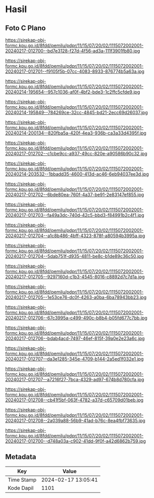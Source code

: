 # Hasil

## Foto C Plano

https://sirekap-obj-formc.kpu.go.id/8fdd/pemilu/pdpr/11/15/07/20/02/1115072002001-20240217-012700--bd7e3128-f27d-4f56-ad3a-111f3901fb80.jpg

https://sirekap-obj-formc.kpu.go.id/8fdd/pemilu/pdpr/11/15/07/20/02/1115072002001-20240217-012701--f9105f5b-07cc-4083-8933-876774b5a63a.jpg

https://sirekap-obj-formc.kpu.go.id/8fdd/pemilu/pdpr/11/15/07/20/02/1115072002001-20240214-195654--957c1036-af0f-4bf2-bde3-1c2ffc5cfde9.jpg

https://sirekap-obj-formc.kpu.go.id/8fdd/pemilu/pdpr/11/15/07/20/02/1115072002001-20240214-195849--784269ce-32cc-4845-bd21-2ecc69d26037.jpg

https://sirekap-obj-formc.kpu.go.id/8fdd/pemilu/pdpr/11/15/07/20/02/1115072002001-20240214-200134--820fba5a-420f-4ea3-936b-ca3a33d4395f.jpg

https://sirekap-obj-formc.kpu.go.id/8fdd/pemilu/pdpr/11/15/07/20/02/1115072002001-20240217-012702--c1cbe9cc-a937-49cc-820e-a90586b90c32.jpg

https://sirekap-obj-formc.kpu.go.id/8fdd/pemilu/pdpr/11/15/07/20/02/1115072002001-20240214-203532--1bbadd35-4600-413d-ac46-6eb94037ee3d.jpg

https://sirekap-obj-formc.kpu.go.id/8fdd/pemilu/pdpr/11/15/07/20/02/1115072002001-20240217-012702--6bde80ea-760f-4a37-be91-2e83147ef855.jpg

https://sirekap-obj-formc.kpu.go.id/8fdd/pemilu/pdpr/11/15/07/20/02/1115072002001-20240217-012703--fa49a3dc-740d-42c5-bbd3-f84991b2c4f1.jpg

https://sirekap-obj-formc.kpu.go.id/8fdd/pemilu/pdpr/11/15/07/20/02/1115072002001-20240217-012704--a1c8b486-4bff-4323-878f-a80594b3995a.jpg

https://sirekap-obj-formc.kpu.go.id/8fdd/pemilu/pdpr/11/15/07/20/02/1115072002001-20240217-012704--5dab751f-d935-4811-be8c-b1de89c36c50.jpg

https://sirekap-obj-formc.kpu.go.id/8fdd/pemilu/pdpr/11/15/07/20/02/1115072002001-20240217-012705--9297160d-c1b3-4545-8016-c8892d7c7d1a.jpg

https://sirekap-obj-formc.kpu.go.id/8fdd/pemilu/pdpr/11/15/07/20/02/1115072002001-20240217-012705--1e53ce76-dc0f-4263-a0ba-6ba78943bb23.jpg

https://sirekap-obj-formc.kpu.go.id/8fdd/pemilu/pdpr/11/15/07/20/02/1115072002001-20240217-012706--67c3995a-c499-490c-b8b4-b05fd677c7bb.jpg

https://sirekap-obj-formc.kpu.go.id/8fdd/pemilu/pdpr/11/15/07/20/02/1115072002001-20240217-012706--bdab4acd-7497-46ef-815f-39a0e2e23a6c.jpg

https://sirekap-obj-formc.kpu.go.id/8fdd/pemilu/pdpr/11/15/07/20/02/1115072002001-20240217-012707--da3e1285-345e-4709-b144-2a5ed1f032e1.jpg

https://sirekap-obj-formc.kpu.go.id/8fdd/pemilu/pdpr/11/15/07/20/02/1115072002001-20240217-012707--a7216f27-7bca-4329-ad97-674b8d780cfa.jpg

https://sirekap-obj-formc.kpu.go.id/8fdd/pemilu/pdpr/11/15/07/20/02/1115072002001-20240217-012708--cb41f5bf-063f-4782-a37d-c65709d01beb.jpg

https://sirekap-obj-formc.kpu.go.id/8fdd/pemilu/pdpr/11/15/07/20/02/1115072002001-20240217-012708--2a039a88-56b9-41ad-b76c-8ea4fbf73635.jpg

https://sirekap-obj-formc.kpu.go.id/8fdd/pemilu/pdpr/11/15/07/20/02/1115072002001-20240217-012700--d748a03a-c902-41dd-9f0f-a42d6862b759.jpg


## Metadata

| Key        | Value               |
| ---------- | ------------------- |
| Time Stamp | 2024-02-17 13:05:41 |
| Kode Dapil | 1101                |



